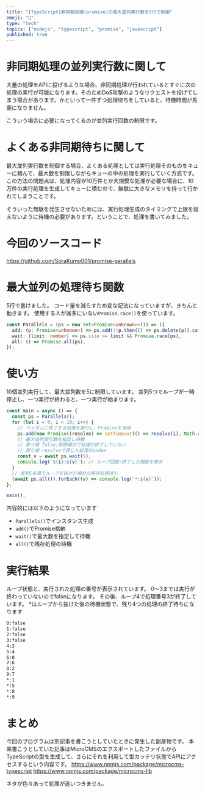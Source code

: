 ```yaml
---
title: "[TypeScript]非同期処理(promise)の最大並列実行数を5行で制限"
emoji: "🐥"
type: "tech"
topics: ["nodejs", "typescript", "promise", "javascript"]
published: true
---
```


# 非同期処理の並列実行数に関して

大量の処理をAPIに投げるような場合、非同期処理が行われているとすぐに次の処理の実行が可能になります。そのためDoS攻撃のようなリクエストを投げてしまう場合があります。かといって一件ずつ処理待ちをしていると、待機時間が馬鹿になりません。

こういう場合に必要になってくるのが並列実行回数の制限です。

# よくある非同期待ちに関して

最大並列実行数を制御する場合、よくある処理としては実行処理そのものをキューに積んで、最大数を制限しながらキューの中の処理を実行していく方式です。この方法の問題点は、処理内容が10万件とか大規模な処理が必要な場合に、10万件の実行処理を生成してキューに積むので、無駄に大きなメモリを持って行かれてしまうことです。

そういった無駄を発生させないためには、実行処理生成のタイミングで上限を超えないように待機の必要があります。ということで、処理を書いてみました。

# 今回のソースコード

<https://github.com/SoraKumo001/promise-parallels>

# 最大並列の処理待ち関数

5行で書けました。
コード量を減らすため変な記法になっていますが、きちんと動きます。
使用する人が滅多にいない`Promise.race()`を使っています。

```ts
const Parallels = (ps = new Set<Promise<unknown>>()) => ({
  add: (p: Promise<unknown>) => ps.add(!!p.then(() => ps.delete(p)).catch(() => ps.delete(p)) && p),
  wait: (limit: number) => ps.size >= limit && Promise.race(ps),
  all: () => Promise.all(ps),
});
```

# 使い方

10個並列実行して、最大並列数を5に制限しています。
並列5つでループが一時停止し、一つ実行が終わると、一つ実行が始まります。

```ts
const main = async () => {
  const ps = Parallels();
  for (let i = 0; i < 10; i++) {
    // ランダムに終了する処理を実行し、Promiseを保存
    ps.add(new Promise((resolve) => setTimeout(() => resolve(i), Math.random() * 100)));
    // 最大並列実行数を指定し待機
    // 戻り値 false:制限値内で処理が終了していない
    // 戻り値 resolveで戻した処理のindex
    const v = await ps.wait(5);
    console.log(`${i}:${v}`); // ループ回数:終了した関数を表示
  }
  // 並列5未満でループを抜けた場合の残存処理待ち
  (await ps.all()).forEach((v) => console.log(`*:${v}`));
};

main();
```

内容的には以下のようになっています

- `Parallels()`でインスタンス生成
- `add()`でPromise格納
- `wait()`で最大数を指定して待機
- `all()`で残存処理の待機

# 実行結果

ループ状態と、実行された処理の番号が表示されています。
0～3までは実行が終わっていないのでfalseになります。
その後、ループ4で処理番号3が終了しています。
*はループから抜けた後の待機状態で、残り4つの処理の終了待ちになります

```sh
0:false
1:false
2:false
3:false
4:3
5:4
6:0
7:6
8:2
9:7
*:1
*:5
*:8
*:9
```

# まとめ

今回のプログラムは別記事を書こうとしていたときに発生した副産物です。
本来書こうとしていた記事はMicroCMSのエクスポートしたファイルからTypeScriptの型を生成して、さらにそれを利用して型カッチリ状態でAPIにアクセスするという内容です。
<https://www.npmjs.com/package/microcms-typescript>
<https://www.npmjs.com/package/microcms-lib>

ネタが色々あって処理が追いつきません。
